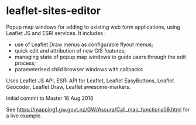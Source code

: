 # leaflet-sites-editor
Popup map windows for adding to existing web form applications, using Leaflet JS and ESRI services.
It includes :

- use of Leaflet Draw menus as configurable flyout menus;
- quick edit and attribution of new GIS features;
- managing state of popup map windows to guide users through the edit process;
- parameterised child browser windows with callbacks

Uses Leaflet JS API, ESRI API for Leaflet, Leaflet EasyButtons, Leaflet Geocoder, Leaflet Draw, Leaflet awesome-markers.

Initial commit to Master 16 Aug 2016

See https://mapping1.gw.govt.nz/GW/Assura/Call_map_functions09.html for a live example.
